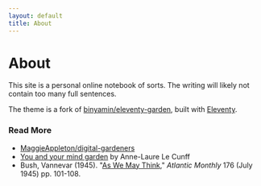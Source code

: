 ```yaml
---
layout: default
title: About
---
```


# About

This site is a personal online notebook of sorts. The writing will likely not
contain too many full sentences.

The theme is a fork of [binyamin/eleventy-garden](https://github.com/binyamin/eleventy-garden),
built with [Eleventy](https://www.11ty.dev).

### Read More

- [MaggieAppleton/digital-gardeners](https://github.com/MaggieAppleton/digital-gardeners)
- [You and your mind garden](https://nesslabs.com/mind-garden) by Anne-Laure Le Cunff
- Bush, Vannevar (1945). "[As We May Think](https://www.theatlantic.com/magazine/archive/1945/07/as-we-may-think/303881/)," _Atlantic Monthly_ 176 (July 1945) pp. 101-108.
